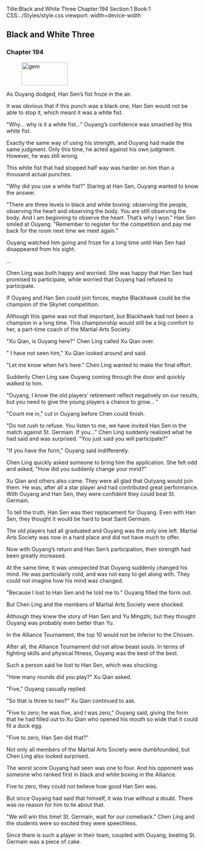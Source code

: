 Title:Black and White Three 
Chapter:194 
Section:1 
Book:1 
CSS:../Styles/style.css 
viewport: width=device-width
  
## Black and White Three
### Chapter 194
  
<figure>
	<img src="../Images/gem.gif" alt="gem" id="gem" width="120" height="60" />
</figure>
  

  
As Ouyang dodged, Han Sen’s fist froze in the air.

It was obvious that if this punch was a black one, Han Sen would not be able to stop it, which meant it was a white fist.

"Why... why is it a white fist..." Ouyang’s confidence was smashed by this white fist.

Exactly the same way of using his strength, and Ouyang had made the same judgment. Only this time, he acted against his own judgment. However, he was still wrong.

This white fist that had stopped half way was harder on him than a thousand actual punches.

"Why did you use a white fist?" Staring at Han Sen, Ouyang wanted to know the answer.

"There are three levels in black and white boxing: observing the people, observing the heart and observing the body. You are still observing the body. And I am beginning to observe the heart. That’s why I won." Han Sen smiled at Ouyang. "Remember to register for the competition and pay me back for the room next time we meet again."

Ouyang watched him going and froze for a long time until Han Sen had disappeared from his sight.

...

Chen Ling was both happy and worried. She was happy that Han Sen had promised to participate, while worried that Ouyang had refused to participate.

If Ouyang and Han Sen could join forces, maybe Blackhawk could be the champion of the Skynet competition.

Although this game was not that important, but Blackhawk had not been a champion in a long time. This championship would still be a big comfort to her, a part-time coach of the Martial Arts Society.

"Xu Qian, is Ouyang here?" Chen Ling called Xu Qian over.

" I have not seen him," Xu Qian looked around and said.

"Let me know when he’s here." Chen Ling wanted to make the final effort.

Suddenly Chen Ling saw Ouyang coming through the door and quickly walked to him.

"Ouyang, I know the old players’ retirement reflect negatively on our results, but you need to give the young players a chance to grow... "

"Count me in," cut in Ouyang before Chen could finish.

"Do not rush to refuse. You listen to me, we have invited Han Sen in the match against St. Germain. If you..." Chen Ling suddenly realized what he had said and was surprised. "You just said you will participate?"

"If you have the form," Ouyang said indifferently.

Chen Ling quickly asked someone to bring him the application. She felt odd and asked, "How did you suddenly change your mind?"

Xu Qian and others also came. They were all glad that Outyang would join them. He was, after all a star player and had contributed great performance. With Ouyang and Han Sen, they were confident they could beat St. Germain.

To tell the truth, Han Sen was their replacement for Ouyang. Even with Han Sen, they thought it would be hard to beat Saint Germain.

The old players had all graduated and Ouyang was the only one left. Martial Arts Society was now in a hard place and did not have much to offer.

Now with Ouyang’s return and Han Sen’s participation, their strength had been greatly increased.

At the same time, it was unexpected that Ouyang suddenly changed his mind. He was particularly cold, and was not easy to get along with. They could not imagine how his mind was changed.

"Because I lost to Han Sen and he told me to." Ouyang filled the form out.

But Chen Ling and the members of Martial Arts Society were shocked.

Although they knew the story of Han Sen and Yu Mingzhi, but they thought Ouyang was probably even better than Yu.

In the Alliance Tournament, the top 10 would not be inferior to the Chosen.

After all, the Alliance Tournament did not allow beast souls. In terms of fighting skills and physical fitness, Ouyang was the best of the best.

Such a person said he lost to Han Sen, which was shocking.

"How many rounds did you play?" Xu Qian asked.

"Five," Ouyang casually replied.

"So that is three to two?" Xu Qian continued to ask.

"Five to zero; he was five, and I was zero," Ouyang said, giving the form that he had filled out to Xu Qian who opened his mouth so wide that it could fit a duck egg.

"Five to zero, Han Sen did that?"

Not only all members of the Martial Arts Society were dumbfounded, but Chen Ling also looked surprised.

The worst score Ouyang had seen was one to four. And his opponent was someone who ranked first in black and white boxing in the Alliance.

Five to zero, they could not believe how good Han Sen was.

But since Ouyang had said that himself, it was true without a doubt. There was no reason for him to lie about that.

"We will win this time! St. Germain, wait for our comeback." Chen Ling and the students were so excited they were speechless.

Since there is such a player in their team, coupled with Ouyang, beating St. Germain was a piece of cake.